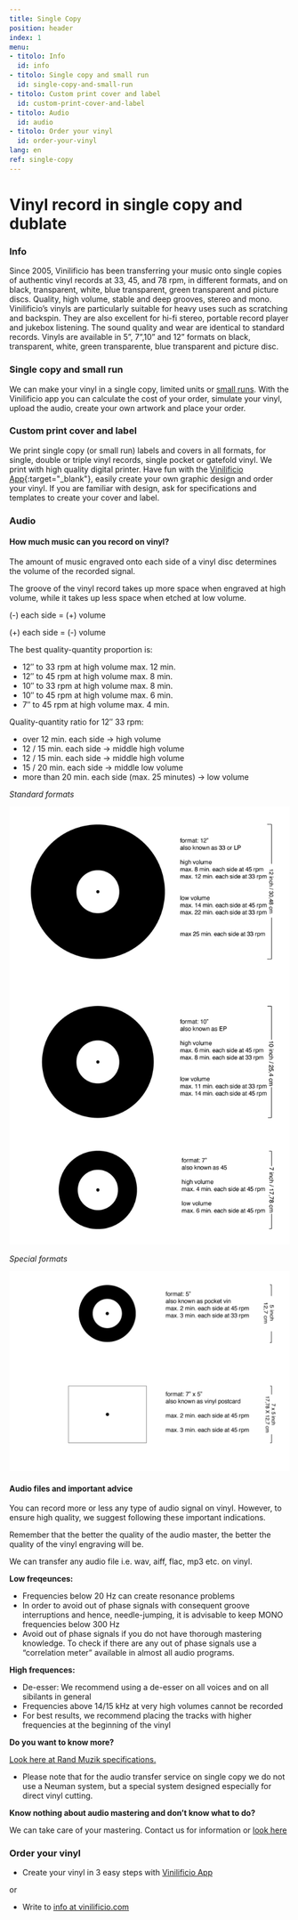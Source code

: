 ```yaml
---
title: Single Copy
position: header
index: 1
menu:
- titolo: Info
  id: info
- titolo: Single copy and small run
  id: single-copy-and-small-run
- titolo: Custom print cover and label
  id: custom-print-cover-and-label
- titolo: Audio
  id: audio
- titolo: Order your vinyl
  id: order-your-vinyl
lang: en
ref: single-copy
---
```


# Vinyl record in single copy and dublate


### Info

Since 2005, Vinilificio has been transferring your music onto single copies of authentic vinyl records at 33, 45, and 78 rpm, in different formats, and on black, transparent, white, blue transparent, green transparent and picture discs. Quality, high volume, stable and deep grooves, stereo and mono. Vinilificio’s vinyls are particularly suitable for heavy uses such as scratching and backspin. They are also excellent for hi-fi stereo, portable record player and jukebox listening. The sound quality and wear are identical to standard records. Vinyls are available in 5”, 7”,10” and 12” formats on black, transparent, white, green transparente, blue transparent and picture disc.

### Single copy and small run

We can make your vinyl in a single copy, limited units or [small runs](/en/small-run/).
With the Vinilificio app you can calculate the cost of your order, simulate your vinyl, upload the audio, create your own artwork and place your order.

### Custom print cover and label

We print single copy (or small run) labels and covers in all formats, for single, double or triple vinyl records, single pocket or gatefold vinyl. We print with high quality digital printer. Have fun with the [Vinilificio App](https://app.vinilificio.com/){:target="_blank"}, easily create your own graphic design and order your vinyl. If you are familiar with design, ask for specifications and templates to create your cover and label.

### Audio

#### How much music can you record on vinyl?

The amount of music engraved onto each side of a vinyl disc determines the volume of the recorded signal.

The groove of the vinyl record takes up more space when engraved at high volume, while it takes up less space when etched at low volume.

(-) each side = (+) volume

(+) each side = (-) volume


The best quality-quantity proportion is:

* 12″ to 33 rpm ​​at high volume max. 12 min.
* 12″ to 45 rpm at high volume max. 8 min.
* 10″ to 33 rpm ​​at high volume max. 8 min.
* 10″ to 45 rpm at high volume max. 6 min.
* 7″ to 45 rpm at high volume max. 4 min.


Quality-quantity ratio for 12″ 33 rpm:

* over 12 min. each side -> high volume
* 12 / 15 min. each side   ->     middle  high volume
* 12 / 15 min. each side -> middle high volume
* 15 / 20 min. each side -> middle low volume
* more than 20 min. each side (max. 25 minutes) -> low volume


*Standard formats*

![infographic vinili formati standard](/img/inphographic-vinyl-standard-format_en.png)

*Special formats*

![infographic vinili formati standard](/img/inphografic-vinyl-special-format-en.png)

#### Audio files and important advice
You can record more or less any type of audio signal on vinyl. However, to ensure high quality, we suggest following these important indications.

Remember that the better the quality of the audio master, the better the quality of the vinyl engraving will be.

We can transfer any audio file i.e. wav, aiff, flac, mp3 etc. on vinyl.

**Low freqeunces:**

* Frequencies below 20 Hz can create resonance problems
* In order to avoid out of phase signals with consequent groove interruptions and hence, needle-jumping, it is advisable to keep MONO frequencies below 300 Hz
* Avoid out of phase signals if you do not have thorough mastering knowledge. To check if there are any out of phase signals use a “correlation meter” available in almost all audio programs.


**High frequences:**

* De-esser: We recommend using a de-esser on all voices and on all sibilants in general
* Frequencies above 14/15 kHz at very high volumes cannot be recorded
* For best results,  we recommend placing the tracks with higher frequencies at the beginning of the vinyl


**Do you want to know more?** 

[Look here at Rand Muzik specifications.](https://www.randmuzik.de/media/audio_specification_en_1.pdf)
* Please note that for the audio transfer service on single copy we do not use a Neuman system, but a special system designed especially for direct vinyl cutting. 

**Know nothing about audio mastering and don’t know what to do?** 

We can take care of your mastering. Contact us for information or [look here](/en/mastering/)

### Order your vinyl

* Create your vinyl in 3 easy steps with [Vinilificio App](https://app.vinilificio.com/)

or

* Write to <a href="mailto:info@vinilificio.com">info at vinilificio.com</a><br>


